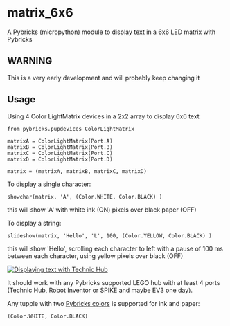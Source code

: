 # matrix_6x6
A Pybricks (micropython) module to display text in a 6x6 LED matrix with Pybricks

## WARNING
This is a very early development and will probably keep changing it

## Usage
Using 4 Color LightMatrix devices in a 2x2 array to display 6x6 text

```
from pybricks.pupdevices ColorLightMatrix

matrixA = ColorLightMatrix(Port.A)
matrixB = ColorLightMatrix(Port.B)
matrixC = ColorLightMatrix(Port.C)
matrixD = ColorLightMatrix(Port.D)

matrix = (matrixA, matrixB, matrixC, matrixD)
```

To display a single character:
```
showchar(matrix, 'A', (Color.WHITE, Color.BLACK) )
```
this will show 'A' with white ink (ON) pixels over black paper (OFF)

To display a string:
```
slideshow(matrix, 'Hello', 'L', 100, (Color.YELLOW, Color.BLACK) )
```
this will show 'Hello', scrolling each character to left with a pause of 100 ms between each
character, using yellow pixels over black (OFF)

[![Displaying text with Technic Hub](http://img.youtube.com/vi/mf9VUIu9txE/0.jpg)](https://youtu.be/mf9VUIu9txE "Displaying text with Technic Hub")

It should work with any Pybricks supported LEGO hub with at least 4 ports (Technic Hub, Robot Inventor or SPIKE and maybe EV3 one day).

Any tupple with two [Pybricks colors](https://docs.pybricks.com/en/latest/parameters/color.html) is supported for ink and paper:
```
(Color.WHITE, Color.BLACK)
```
